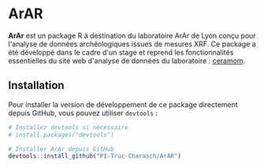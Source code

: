 # ArAR
**ArAr** est un package R à destination du laboratoire ArAr de Lyon conçu pour l'analyse de données archéologiques issues de mesures XRF. Ce package a été développé dans le cadre d'un stage et reprend les fonctionnalités essentielles du site web d'analyse de données du laboratoire : [ceramom](https://ceramo.mom.fr/).

## Installation

Pour installer la version de développement de ce package directement depuis GitHub, vous pouvez utiliser `devtools` :

```r
# Installez devtools si nécessaire
# install.packages("devtools")

# Installer ArAr depuis GitHub
devtools::install_github("PI-Truc-Charasch/ArAR")
